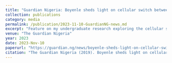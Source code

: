 ```yaml
---
title: "Guardian Nigeria: Boyenle sheds light on cellular switch between life and death"
collection: publications
category: media
permalink: /publication/2023-11-10-GuardianNG-news.md
excerpt: "Feature on my undergraduate research exploring the cellular switch between survival and death."
venue: "The Guardian Nigeria"
year: 2023
date: 2023-Nov-10
paperurl: "https://guardian.ng/news/boyenle-sheds-light-on-cellular-switch-between-life-and-death/"
citation: "The Guardian Nigeria (2019). Boyenle sheds light on cellular switch between life and death."
---
```

